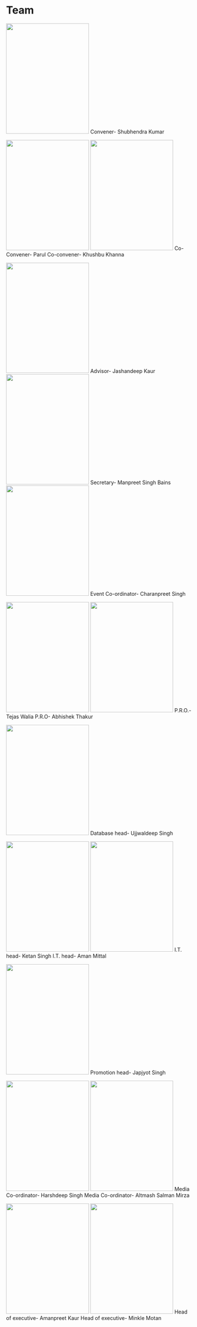 # Team

<img src="https://github.com/ACES-GNDEC/EVENTS/blob/main/Picture3.png" width="225" height="300">
Convener- Shubhendra Kumar


<img src="https://github.com/ACES-GNDEC/EVENTS/blob/main/Picture4.jpg" width="225" height="300">  <img src="https://github.com/ACES-GNDEC/EVENTS/blob/main/Picture5.jpg" width="225" height="300">
Co-Convener- Parul                                    Co-convener- Khushbu Khanna


<img src="https://github.com/ACES-GNDEC/EVENTS/blob/main/Picture6.png" width="225" height="300">
Advisor- Jashandeep Kaur


<img src="https://github.com/ACES-GNDEC/EVENTS/blob/main/WhatsApp%20Image%202020-09-28%20at%2012.15.05%20PM.jpeg" width="225" height="300">
Secretary- Manpreet Singh Bains

<img src="https://github.com/ACES-GNDEC/EVENTS/blob/main/Picture7.png" width="225" height="300">
Event Co-ordinator- Charanpreet Singh


<img src="https://github.com/ACES-GNDEC/EVENTS/blob/main/Picture8.jpg" width="225" height="300">  <img src="https://github.com/ACES-GNDEC/EVENTS/blob/main/Picture9.jpg" width="225" height="300">
P.R.O.- Tejas Walia                   P.R.O- Abhishek Thakur


<img src="https://github.com/ACES-GNDEC/EVENTS/blob/main/Picture10.png" width="225" height="300">
Database head- Ujjwaldeep Singh


<img src="https://github.com/ACES-GNDEC/EVENTS/blob/main/Picture11.jpg" width="225" height="300">  <img src="https://github.com/ACES-GNDEC/EVENTS/blob/main/Picture15.png" width="225" height="300">
I.T. head- Ketan Singh                        I.T. head- Aman Mittal


<img src="https://github.com/ACES-GNDEC/EVENTS/blob/main/Picture14.jpg" width="225" height="300">
Promotion head- Japjyot Singh


<img src="https://github.com/ACES-GNDEC/EVENTS/blob/main/Picture12.jpg" width="225" height="300">  <img src="https://github.com/ACES-GNDEC/EVENTS/blob/main/Picture13.jpg" width="225" height="300">
Media Co-ordinator- Harshdeep Singh             Media Co-ordinator- Altmash Salman Mirza


<img src="https://github.com/ACES-GNDEC/EVENTS/blob/main/Picture17.png" width="225" height="300">  <img src="https://github.com/ACES-GNDEC/EVENTS/blob/main/Picture16.png" width="225" height="300">
Head of executive- Amanpreet Kaur              Head of executive- Minkle Motan




